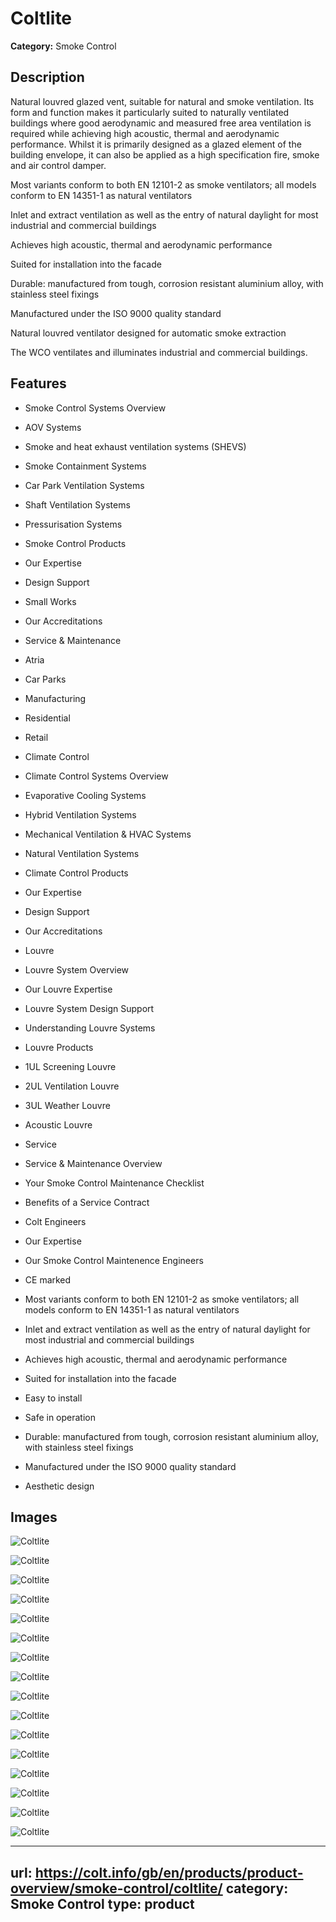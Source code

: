 # Coltlite

**Category:** Smoke Control

## Description

Natural louvred glazed vent, suitable for natural and smoke ventilation. Its form and function makes it particularly suited to naturally ventilated buildings where good aerodynamic and measured free area ventilation is required while achieving high acoustic, thermal and aerodynamic performance. Whilst it is primarily designed as a glazed element of the building envelope, it can also be applied as a high specification fire, smoke and air control damper.

Most variants conform to both EN 12101-2 as smoke ventilators; all models conform to EN 14351-1 as natural ventilators

Inlet and extract ventilation as well as the entry of natural daylight for most industrial and commercial buildings

Achieves high acoustic, thermal and aerodynamic performance

Suited for installation into the facade

Durable: manufactured from tough, corrosion resistant aluminium alloy, with stainless steel fixings

Manufactured under the ISO 9000 quality standard

Natural louvred ventilator designed for automatic smoke extraction

The WCO ventilates and illuminates industrial and commercial buildings.

## Features

- Smoke Control Systems Overview
- AOV Systems
- Smoke and heat exhaust ventilation systems (SHEVS)
- Smoke Containment Systems
- Car Park Ventilation Systems
- Shaft Ventilation Systems
- Pressurisation Systems
- Smoke Control Products
- Our Expertise
- Design Support
- Small Works
- Our Accreditations
- Service & Maintenance
- Atria
- Car Parks
- Manufacturing
- Residential
- Retail
- Climate Control
- Climate Control Systems Overview
- Evaporative Cooling Systems
- Hybrid Ventilation Systems
- Mechanical Ventilation & HVAC Systems
- Natural Ventilation Systems
- Climate Control Products
- Our Expertise
- Design Support
- Our Accreditations
- Louvre
- Louvre System Overview
- Our Louvre Expertise
- Louvre System Design Support
- Understanding Louvre Systems
- Louvre Products
- 1UL Screening Louvre
- 2UL Ventilation Louvre
- 3UL Weather Louvre
- Acoustic Louvre
- Service 

- Service & Maintenance Overview
- Your Smoke Control Maintenance Checklist
- Benefits of a Service Contract
- Colt Engineers
- Our Expertise
- Our Smoke Control Maintenence Engineers
- CE marked
- Most variants conform to both EN 12101-2 as smoke ventilators; all models conform to EN 14351-1 as natural ventilators
- Inlet and extract ventilation as well as the entry of natural daylight for most industrial and commercial buildings
- Achieves high acoustic, thermal and aerodynamic performance
- Suited for installation into the facade
- Easy to install
- Safe in operation
- Durable: manufactured from tough, corrosion resistant aluminium alloy, with stainless steel fixings
- Manufactured under the ISO 9000 quality standard
- Aesthetic design

## Images

![Coltlite](https://colt.info/content/dam/colt/colt/products/coltlite/colt-coltlite-clst-louvered-ventilator-product-open.png/jcr:content/renditions/cq5dam.web.1280.1280.png)

![Coltlite](https://colt.info/content/dam/colt/colt/products/coltlite/colt-coltlite-cl3-louvered-ventilator-product-open.png/jcr:content/renditions/cq5dam.web.1280.1280.png)

![Coltlite](https://colt.info/content/dam/colt/colt/products/coltlite/colt-coltlite-cln-louvered-ventilator-product-open.png/jcr:content/renditions/cq5dam.web.1280.1280.png)

![Coltlite](https://colt.info/content/dam/colt/colt/products/coltlite/colt-coltlite-cls-louvered-ventilator-product-open.png/jcr:content/renditions/cq5dam.web.1280.1280.png)

![Coltlite](https://colt.info/content/dam/colt/colt/products/coltlite/colt-coltlite-clt-louvered-ventilator-product-open.png/jcr:content/renditions/cq5dam.web.1280.1280.png)

![Coltlite](https://colt.info/content/dam/colt/colt/products/coltlite/colt-coltlite-cls45-louvered-ventilator-product-open.png/jcr:content/renditions/cq5dam.web.1280.1280.png)

![Coltlite](https://colt.info/content/dam/colt/colt/products/coltlite/colt-coltlite-clst-louvered-ventilator-product-open.png/jcr:content/renditions/cq5dam.web.1280.1280.png)

![Coltlite](https://colt.info/content/dam/colt/colt/products/coltlite/colt-coltlite-cl3-louvered-ventilator-product-open.png/jcr:content/renditions/cq5dam.web.1280.1280.png)

![Coltlite](https://colt.info/content/dam/colt/colt/products/coltlite/colt-coltlite-cln-louvered-ventilator-product-open.png/jcr:content/renditions/cq5dam.web.1280.1280.png)

![Coltlite](https://colt.info/content/dam/colt/colt/products/coltlite/colt-coltlite-cls-louvered-ventilator-product-open.png/jcr:content/renditions/cq5dam.web.1280.1280.png)

![Coltlite](https://colt.info/content/dam/colt/colt/products/coltlite/colt-coltlite-clt-louvered-ventilator-product-open.png/jcr:content/renditions/cq5dam.web.1280.1280.png)

![Coltlite](https://colt.info/content/dam/colt/colt/products/coltlite/colt-coltlite-cls45-louvered-ventilator-product-open.png/jcr:content/renditions/cq5dam.web.1280.1280.png)

![Coltlite](https://colt.info/gb/en/products/product-overview/smoke-control/coltlite/)

![Coltlite](https://colt.info/content/dam/colt/colt/products/eco/colt-product-eco-insulated.png/jcr:content/renditions/cq5dam.web.1280.1280.png)

![Coltlite](https://colt.info/gb/en/products/product-overview/smoke-control/coltlite/)

![Coltlite](https://colt.info/content/dam/colt/colt/products/wco/colt-product-wco.png/jcr:content/renditions/cq5dam.web.1280.1280.png)

---
url: https://colt.info/gb/en/products/product-overview/smoke-control/coltlite/
category: Smoke Control
type: product
---